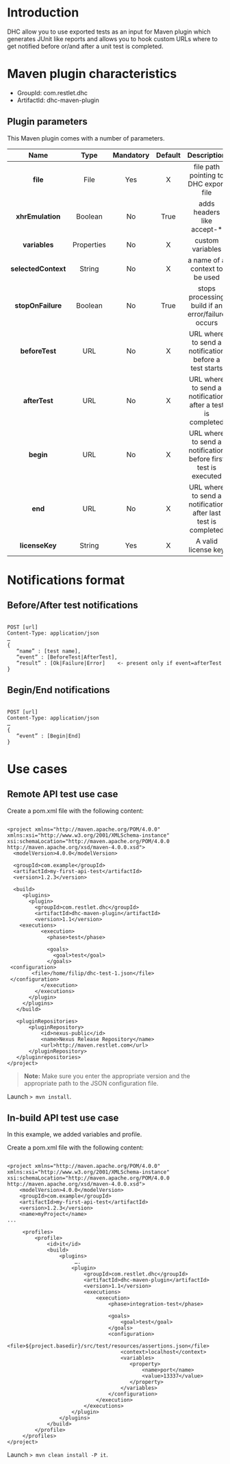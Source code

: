 # Introduction
DHC allow you to use exported tests as an input for Maven plugin which generates JUnit like reports and allows you to hook custom URLs where to get notified before or/and after a unit test is completed.

# Maven plugin characteristics

- GroupId:	com.restlet.dhc  
- ArtifactId:	dhc-maven-plugin

## Plugin parameters

This Maven plugin comes with a number of parameters.

| Name | Type | Mandatory | Default | Description
| :---: | :---: | :---: | :---: | :---:
| **file** | File | Yes | X | file path pointing to DHC export file
| **xhrEmulation** | Boolean | No | True | adds headers like accept-*
| **variables** | Properties | No | X | custom variables
| **selectedContext** | String | No | X | a name of a context to be used
| **stopOnFailure** | Boolean | No | True | stops processing build if an error/failure occurs
| **beforeTest** | URL | No | X | URL where to send a notification before a test starts
| **afterTest** | URL | No | X | URL where to send a notification after a test is completed
| **begin** | URL | No | X | URL where to send a notification before first test is executed
| **end** | URL | No | X | URL where to send a notification after last test is completed
| **licenseKey** | String | Yes | X | A valid license key

# Notifications format

## Before/After test notifications

<pre><code>
POST [url]
Content-Type: application/json
…
{
   “name” : [test name],
   “event” : [BeforeTest|AfterTest],
   “result” : [Ok|Failure|Error] 	<- present only if event=afterTest
}
</code></pre>

## Begin/End notifications

<pre><code>
POST [url]
Content-Type: application/json
…
{
   “event” : [Begin|End]
}
</code></pre>

# Use cases

## Remote API test use case

Create a pom.xml file with the following content:

<pre lang="xml"><code>
&lt;project xmlns=&quot;http://maven.apache.org/POM/4.0.0&quot; xmlns:xsi=&quot;http://www.w3.org/2001/XMLSchema-instance&quot; xsi:schemaLocation=&quot;http://maven.apache.org/POM/4.0.0 http://maven.apache.org/xsd/maven-4.0.0.xsd&quot;&gt;
  &lt;modelVersion&gt;4.0.0&lt;/modelVersion&gt;

  &lt;groupId&gt;com.example&lt;/groupId&gt;
  &lt;artifactId&gt;my-first-api-test&lt;/artifactId&gt;
  &lt;version&gt;1.2.3&lt;/version&gt;

  &lt;build&gt;
     &lt;plugins&gt;
       &lt;plugin&gt;
         &lt;groupId&gt;com.restlet.dhc&lt;/groupId&gt;
         &lt;artifactId&gt;dhc-maven-plugin&lt;/artifactId&gt;
         &lt;version&gt;1.1&lt;/version&gt;
    &lt;executions&gt;
           &lt;execution&gt;
             &lt;phase&gt;test&lt;/phase&gt;

             &lt;goals&gt;
               &lt;goal&gt;test&lt;/goal&gt;
             &lt;/goals&gt;
 &lt;configuration&gt;
 		&lt;file&gt;/home/filip/dhc-test-1.json&lt;/file&gt;
 &lt;/configuration&gt;
           &lt;/execution&gt;
         &lt;/executions&gt;
       &lt;/plugin&gt;
     &lt;/plugins&gt;
   &lt;/build&gt;

   &lt;pluginRepositories&gt;
       &lt;pluginRepository&gt;
           &lt;id&gt;nexus-public&lt;/id&gt;
           &lt;name&gt;Nexus Release Repository&lt;/name&gt;
           &lt;url&gt;http://maven.restlet.com&lt;/url&gt;
       &lt;/pluginRepository&gt;
   &lt;/pluginrepositories&gt;
&lt;/project&gt;
</code></pre>

>**Note:** Make sure you enter the appropriate version and the appropriate path to the JSON configuration file.

Launch ```> mvn install```.

## In-build API test use case

In this example, we added variables and profile.

Create a pom.xml file with the following content:

<pre lang="xml"><code>
&lt;project xmlns=&quot;http://maven.apache.org/POM/4.0.0&quot; xmlns:xsi=&quot;http://www.w3.org/2001/XMLSchema-instance&quot; xsi:schemaLocation=&quot;http://maven.apache.org/POM/4.0.0 http://maven.apache.org/xsd/maven-4.0.0.xsd&quot;&gt;
	&lt;modelVersion&gt;4.0.0&lt;/modelVersion&gt;
	&lt;groupId&gt;com.example&lt;/groupId&gt;
	&lt;artifactId&gt;my-first-api-test&lt;/artifactId&gt;
	&lt;version&gt;1.2.3&lt;/version&gt;
	&lt;name&gt;myProject&lt;/name&gt;
...

     &lt;profiles&gt;
         &lt;profile&gt;
             &lt;id&gt;it&lt;/id&gt;
             &lt;build&gt;
                 &lt;plugins&gt;
                      &hellip;.
                     &lt;plugin&gt;
                         &lt;groupId&gt;com.restlet.dhc&lt;/groupId&gt;
                         &lt;artifactId&gt;dhc-maven-plugin&lt;/artifactId&gt;
                         &lt;version&gt;1.1&lt;/version&gt;
                         &lt;executions&gt;
                             &lt;execution&gt;
                                 &lt;phase&gt;integration-test&lt;/phase&gt;

                                 &lt;goals&gt;
                                     &lt;goal&gt;test&lt;/goal&gt;
                                 &lt;/goals&gt;
                                 &lt;configuration&gt;
                                     &lt;file&gt;${project.basedir}/src/test/resources/assertions.json&lt;/file&gt;
                                     &lt;context&gt;localhost&lt;/context&gt;
                                     &lt;variables&gt;
                                     	&lt;property&gt;
                                     		&lt;name&gt;port&lt;/name&gt;
                                     		&lt;value&gt;13337&lt;/value&gt;
                                     	&lt;/property&gt;
                                     &lt;/variables&gt;
                                 &lt;/configuration&gt;
                             &lt;/execution&gt;
                         &lt;/executions&gt;
                     &lt;/plugin&gt;
                 &lt;/plugins&gt;
             &lt;/build&gt;
         &lt;/profile&gt;
     &lt;/profiles&gt;
&lt;/project&gt;
</code></pre>

Launch ```> mvn clean install -P it```.

